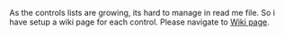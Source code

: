 As the controls lists are growing, its hard to manage in read me file. So i have setup a wiki page for each control. Please navigate to [Wiki page](https://github.com/BIDSL/PCFControls/wiki).
